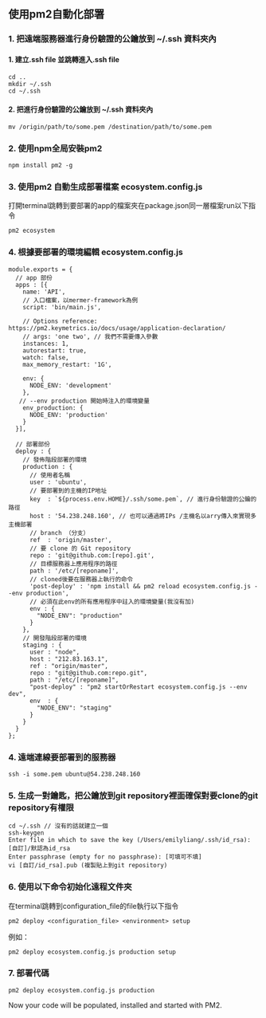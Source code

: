 ## 使用pm2自動化部署

### 1. 把遠端服務器進行身份驗證的公鑰放到 ~/.ssh 資料夾內
#### 1. 建立.ssh file 並跳轉進入.ssh file
```
cd ..
mkdir ~/.ssh
cd ~/.ssh
``` 
#### 2. 把進行身份驗證的公鑰放到 ~/.ssh 資料夾內
```
mv /origin/path/to/some.pem /destination/path/to/some.pem
```

### 2. 使用npm全局安裝pm2

```
npm install pm2 -g
```

### 3. 使用pm2 自動生成部署檔案 ecosystem.config.js

打開terminal跳轉到要部署的app的檔案夾在package.json同一層檔案run以下指令
```
pm2 ecosystem
```

### 4. 根據要部署的環境編輯 ecosystem.config.js

```
module.exports = {
  // app 部份
  apps : [{
    name: 'API',
    // 入口檔案，以mermer-framework為例
    script: 'bin/main.js', 

    // Options reference: https://pm2.keymetrics.io/docs/usage/application-declaration/
    // args: 'one two', // 我們不需要傳入參數
    instances: 1,
    autorestart: true,
    watch: false,
    max_memory_restart: '1G',

    env: {
      NODE_ENV: 'development'
    },
   // --env production 開始時注入的環境變量
    env_production: {
      NODE_ENV: 'production'
    }
  }],

  // 部署部份
  deploy : {
    // 發佈階段部署的環境
    production : {
      // 使用者名稱
      user : 'ubuntu',
      // 要部署到的主機的IP地址
      key  : `${process.env.HOME}/.ssh/some.pem`, // 進行身份驗證的公鑰的路徑
      host : '54.238.248.160', // 也可以通過將IPs /主機名以arry傳入來實現多主機部署
      // branch （分支）
      ref  : 'origin/master',
      // 要 clone 的 Git repository
      repo : 'git@github.com:[repo].git',
      // 目標服務器上應用程序的路徑
      path : '/etc/[reponame]',
      // cloned後要在服務器上執行的命令
      'post-deploy' : 'npm install && pm2 reload ecosystem.config.js --env production',
      // 必須在此env的所有應用程序中註入的環境變量(我沒有加)
      env : {
        "NODE_ENV": "production"
      }
    },
    // 開發階段部署的環境
    staging : {
      user : "node",
      host : "212.83.163.1",
      ref : "origin/master",
      repo : "git@github.com:repo.git",
      path : "/etc/[reponame]",
      "post-deploy" : "pm2 startOrRestart ecosystem.config.js --env dev",
      env  : {
        "NODE_ENV": "staging"
      }
    }
  }
};
```
### 4. 遠端連線要部署到的服務器
```
ssh -i some.pem ubuntu@54.238.248.160
```
### 5. 生成一對鑰匙，把公鑰放到git repository裡面確保對要clone的git repository有權限
```
cd ~/.ssh // 沒有的話就建立一個
ssh-keygen
Enter file in which to save the key (/Users/emilyliang/.ssh/id_rsa): [自訂]/默認為id_rsa
Enter passphrase (empty for no passphrase): [可填可不填]
vi [自訂/id_rsa].pub (複製貼上到git repository)
```
### 6. 使用以下命令初始化遠程文件夾
在terminal跳轉到configuration_file的file執行以下指令
```
pm2 deploy <configuration_file> <environment> setup
```
例如：
```
pm2 deploy ecosystem.config.js production setup
```

### 7. 部署代碼
```
pm2 deploy ecosystem.config.js production
```

Now your code will be populated, installed and started with PM2.
